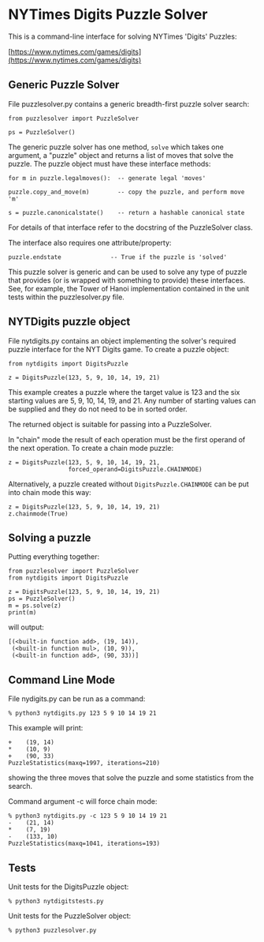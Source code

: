 # NYTimes Digits Puzzle Solver

This is a command-line interface for solving NYTimes 'Digits' Puzzles:

[https://www.nytimes.com/games/digits](https://www.nytimes.com/games/digits)

## Generic Puzzle Solver

File puzzlesolver.py contains a generic breadth-first puzzle solver search:

```
from puzzlesolver import PuzzleSolver

ps = PuzzleSolver()
```

The generic puzzle solver has one method, `solve` which takes one
argument, a "puzzle" object and returns a list of moves that solve
the puzzle. The puzzle object must have these interface methods:

```
for m in puzzle.legalmoves():  -- generate legal 'moves'

puzzle.copy_and_move(m)        -- copy the puzzle, and perform move 'm'

s = puzzle.canonicalstate()    -- return a hashable canonical state
```

For details of that interface refer to the docstring of the PuzzleSolver class.

The interface also requires one attribute/property:

```
puzzle.endstate              -- True if the puzzle is 'solved'
```

This puzzle solver is generic and can be used to solve any type of puzzle
that provides (or is wrapped with something to provide) these interfaces.
See, for example, the Tower of Hanoi implementation contained in the unit
tests within the puzzlesolver.py file.


## NYTDigits puzzle object

File nytdigits.py contains an object implementing the solver's required
puzzle interface for the NYT Digits game. To create a puzzle object:

```
from nytdigits import DigitsPuzzle

z = DigitsPuzzle(123, 5, 9, 10, 14, 19, 21)
```

This example creates a puzzle where the target value is 123 and the six
starting values are 5, 9, 10, 14, 19, and 21. Any number of starting values
can be supplied and they do not need to be in sorted order.

The returned object is suitable for passing into a PuzzleSolver.

In "chain" mode the result of each operation must be the first operand of
the next operation. To create a chain mode puzzle:

```
z = DigitsPuzzle(123, 5, 9, 10, 14, 19, 21,
                 forced_operand=DigitsPuzzle.CHAINMODE)
```

Alternatively, a puzzle created without `DigitsPuzzle.CHAINMODE` can be put
into chain mode this way:
```
z = DigitsPuzzle(123, 5, 9, 10, 14, 19, 21)
z.chainmode(True)
```


## Solving a puzzle
Putting everything together:
```
from puzzlesolver import PuzzleSolver
from nytdigits import DigitsPuzzle

z = DigitsPuzzle(123, 5, 9, 10, 14, 19, 21)
ps = PuzzleSolver()
m = ps.solve(z)
print(m)
```

will output:
```
[(<built-in function add>, (19, 14)),
 (<built-in function mul>, (10, 9)),
 (<built-in function add>, (90, 33))]
```

## Command Line Mode
File nydigits.py can be run as a command:

```
% python3 nytdigits.py 123 5 9 10 14 19 21
```

This example will print:
```
+    (19, 14)
*    (10, 9)
+    (90, 33)
PuzzleStatistics(maxq=1997, iterations=210)
```

showing the three moves that solve the puzzle and some statistics from
the search.

Command argument -c will force chain mode:
```
% python3 nytdigits.py -c 123 5 9 10 14 19 21
-    (21, 14)
*    (7, 19)
-    (133, 10)
PuzzleStatistics(maxq=1041, iterations=193)
```

## Tests
Unit tests for the DigitsPuzzle object:
```
% python3 nytdigitstests.py
```

Unit tests for the PuzzleSolver object:
```
% python3 puzzlesolver.py
```

